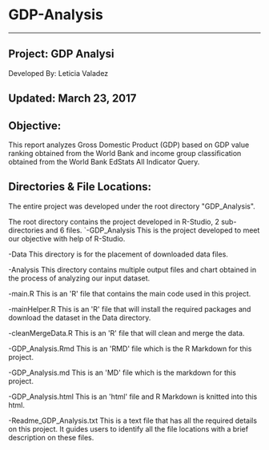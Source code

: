 # GDP-Analysis

---------------------------------
Project: GDP Analysi
---------------------------------
Developed By:	Leticia Valadez 

Updated: March 23, 2017
------------------------------------------------------------------------------------------------------------------------------------------------------------------------------


Objective:
----------

This report analyzes Gross Domestic Product (GDP) based on GDP value ranking obtained from the World Bank and income group 
classification obtained from the World Bank EdStats All Indicator Query.  


Directories & File Locations:
-----------------------------

The entire project was developed under the root directory "GDP_Analysis".

The root directory contains the project developed in R-Studio, 2 sub-directories and 6 files.
`-GDP_Analysis	This is the project developed to meet our objective with help of R-Studio.

 -Data		This directory is for the placement of downloaded data files.
 
 -Analysis	This directory contains multiple output files and chart obtained in the process of analyzing our input dataset.
 
 -main.R		This is an 'R' file that contains the main code used in this project. 
 
 -mainHelper.R	This is an 'R' file that will install the required packages and download the dataset in the Data directory.
 
 -cleanMergeData.R	  This is an 'R' file that will clean and merge the data.
 
 -GDP_Analysis.Rmd		This is an 'RMD' file which is the R Markdown for this project.
 
 -GDP_Analysis.md     This is an 'MD' file which is the markdown for this project.
 
 -GDP_Analysis.html   This is an 'html' file and R Markdown is knitted into this html.
 
 -Readme_GDP_Analysis.txt	This is a text file that has all the required details on this project. 
   It guides users to identify all 	 the file locations with a brief description on these files.
      


